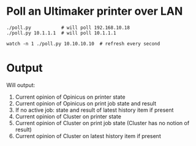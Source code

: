 # Poll an Ultimaker printer over LAN

```
./poll.py           # will poll 192.168.10.18
./poll.py 10.1.1.1  # will poll 10.1.1.1

watch -n 1 ./poll.py 10.10.10.10  # refresh every second
```

# Output

Will output:

1. Current opinion of Opinicus on printer state
2. Current opinion of Opinicus on print job state and result
3. If no active job: state and result of latest history item if present
4. Current opinion of Cluster on printer state
5. Current opinion of Cluster on print job state (Cluster has no notion of result)
6. Current opinion of Cluster on latest history item if present
